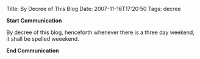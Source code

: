 Title: By Decree of This Blog
Date: 2007-11-16T17:20:50
Tags: decree


**Start Communication**

By decree of this blog, henceforth whenever there is a three day weekend, it shall be spelled weeekend. 

**End Communication**
